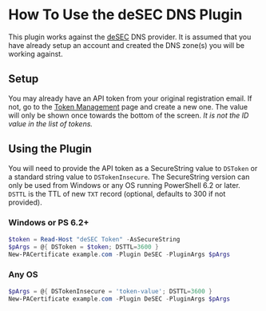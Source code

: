 # How To Use the deSEC DNS Plugin

This plugin works against the [deSEC](https://desec.io/#!/en/product/dnshosting) DNS provider. It is assumed that you have already setup an account and created the DNS zone(s) you will be working against.

## Setup

You may already have an API token from your original registration email. If not, go to the [Token Management](https://desec.io/tokens) page and create a new one. The value will only be shown once towards the bottom of the screen. *It is not the ID value in the list of tokens.*

## Using the Plugin

You will need to provide the API token as a SecureString value to `DSToken` or a standard string value to `DSTokenInsecure`. The SecureString version can only be used from Windows or any OS running PowerShell 6.2 or later. `DSTTL` is the TTL of new `TXT` record (optional, defaults to 300 if not provided).

### Windows or PS 6.2+

```powershell
$token = Read-Host "deSEC Token" -AsSecureString
$pArgs = @{ DSToken = $token; DSTTL=3600 }
New-PACertificate example.com -Plugin DeSEC -PluginArgs $pArgs
```

### Any OS

```powershell
$pArgs = @{ DSTokenInsecure = 'token-value'; DSTTL=3600 }
New-PACertificate example.com -Plugin DeSEC -PluginArgs $pArgs
```
